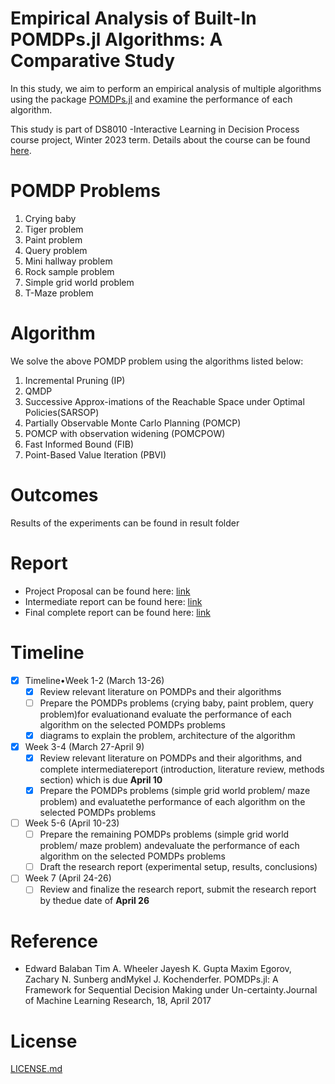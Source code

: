 # Empirical Analysis of Built-In POMDPs.jl Algorithms: A Comparative Study

In this study, we aim to perform an empirical analysis of multiple algorithms using the package [POMDPs.jl](https://github.com/JuliaPOMDP/POMDPs.jl) and examine the performance of each algorithm.

This study is part of DS8010 -Interactive Learning in Decision Process course project, Winter 2023 term. Details about the course can be found [here](https://www.torontomu.ca/graduate/datascience/courses/).

# POMDP Problems

1. Crying baby
2. Tiger problem
3. Paint problem
4. Query problem
5. Mini hallway problem
6. Rock sample problem
7. Simple grid world problem
8. T-Maze problem

# Algorithm

We solve the above POMDP problem using the algorithms listed below:

1. Incremental Pruning (IP)
2. QMDP
3. Successive Approx-imations of the Reachable Space under Optimal Policies(SARSOP)
4. Partially Observable Monte Carlo Planning (POMCP)
5. POMCP with observation widening (POMCPOW)
6. Fast Informed Bound (FIB)
7. Point-Based Value Iteration (PBVI)

# Outcomes

Results of the experiments can be found in result folder

# Report

- Project Proposal can be found here: [link](https://github.com/aliceyshu/8010_project/blob/main/DS8010_Yang_Research_Proposal.pdf)
- Intermediate report can be found here: [link](https://github.com/aliceyshu/8010_project/blob/main/DS8010_Project_Report_Yang_Part1.pdf)
- Final complete report can be found here: [link]()

# Timeline

- [X] Timeline•Week 1-2 (March 13-26)
  - [X] Review relevant literature on POMDPs and their algorithms
  - [ ] Prepare the POMDPs problems (crying baby, paint problem, query problem)for evaluationand evaluate the performance of each algorithm on the selected POMDPs problems
  - [X] diagrams to explain the problem, architecture of the algorithm
- [X] Week 3-4 (March 27-April 9)
  - [X] Review relevant literature on POMDPs and their algorithms, and complete intermediatereport (introduction, literature review, methods section) which is due **April 10**
  - [X] Prepare the POMDPs problems (simple grid world problem/ maze problem) and evaluatethe performance of each algorithm on the selected POMDPs problems
- [ ] Week 5-6 (April 10-23)
  - [ ] Prepare the remaining POMDPs problems (simple grid world problem/ maze problem) andevaluate the performance of each algorithm on the selected POMDPs problems
  - [ ] Draft the research report (experimental setup, results, conclusions)
- [ ] Week 7 (April 24-26)
  - [ ] Review and finalize the research report, submit the research report by thedue date of **April 26**

# Reference

- Edward Balaban Tim A. Wheeler Jayesh K. Gupta Maxim Egorov, Zachary N. Sunberg andMykel J. Kochenderfer.  POMDPs.jl: A Framework for Sequential Decision Making under Un-certainty.Journal of Machine Learning Research, 18, April 2017

# License

[LICENSE.md](https://github.com/aliceyshu/8010_project/LICENSE.md)
